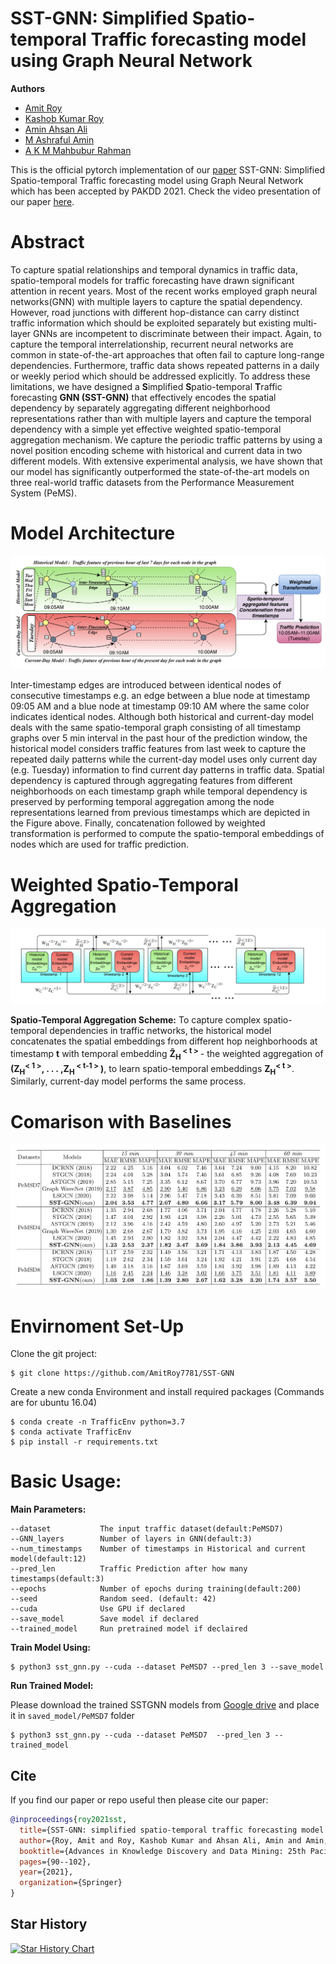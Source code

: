 # SST-GNN: Simplified Spatio-temporal Traffic forecasting model using Graph Neural Network

**Authors**
- [Amit Roy](https://amitroy7781.github.io/)
- [Kashob Kumar Roy](https://www.linkedin.com/in/forkkr/) 
- [Amin Ahsan Ali](http://www.cse.iub.edu.bd/faculties/53)
- [M Ashraful Amin](http://www.cse.iub.edu.bd/faculties/25) 
- [A K M Mahbubur Rahman](http://www.cse.iub.edu.bd/faculties/56)

This is the official pytorch implementation of our [paper](https://arxiv.org/abs/2104.00055) SST-GNN: Simplified Spatio-temporal Traffic forecasting model using Graph Neural Network which has been accepted by PAKDD 2021. Check the video presentation of our paper [here](https://youtu.be/Vl4P5IfbuE4).



# Abstract

To capture spatial relationships and temporal dynamics in traffic data, spatio-temporal models for traffic forecasting have drawn significant attention in recent years. Most of the recent works employed graph neural networks(GNN) with multiple layers to capture the spatial dependency. However, road junctions with different hop-distance can carry distinct traffic information which should be exploited separately but existing multi-layer GNNs are incompetent to discriminate between their impact. Again, to capture the temporal interrelationship, recurrent neural networks are common in state-of-the-art approaches that often fail to capture long-range dependencies. Furthermore, traffic data shows repeated patterns in a daily or weekly period which should be addressed explicitly.  To address these limitations, we have designed a **S**implified **S**patio-temporal **T**raffic forecasting **GNN (SST-GNN)** that effectively encodes the spatial dependency by separately aggregating different neighborhood representations rather than with multiple layers and capture the temporal dependency with a simple yet effective weighted spatio-temporal aggregation mechanism. We capture the periodic traffic patterns by using a novel position encoding scheme with historical and current data in two different models. With extensive experimental analysis, we have shown that our model has significantly outperformed the state-of-the-art models on three real-world traffic datasets from the Performance Measurement System (PeMS).

# Model Architecture 

![Model Overview](model_architecture.png?raw=true "Title")

Inter-timestamp edges are introduced between identical nodes of consecutive timestamps e.g. an edge between a blue node at timestamp 09:05 AM and a blue node at timestamp 09:10 AM where the same color indicates identical nodes. Although both historical and current-day model deals with the same spatio-temporal graph consisting of all timestamp graphs over 5 min interval in the past hour of the prediction window, the historical model considers traffic features from last week to capture the repeated daily patterns while the current-day model uses only current day (e.g. Tuesday) information to find current day patterns in traffic data. Spatial dependency is captured through aggregating features from different neighborhoods on each timestamp graph while temporal dependency is preserved by performing temporal aggregation among the node representations learned from previous timestamps which are depicted in the Figure above. Finally, concatenation followed by weighted transformation is performed to compute the spatio-temporal embeddings of nodes which are used for traffic prediction.

# Weighted Spatio-Temporal Aggregation

![Weighted Spatio-Temporal Aggregation](st_aggregation.png?raw=true "Title")

**Spatio-Temporal Aggregation Scheme:**  To capture complex spatio-temporal dependencies in traffic networks, the historical model concatenates the spatial embeddings from different hop neighborhoods at timestamp **t** with temporal embedding **Z̃<sub>H</sub><sup> < t > </sup>** - the weighted aggregation of **(Z<sub>H</sub><sup>< 1 ></sup>, . . . ,Z<sub>H</sub><sup> < t-1 > </sup>)**, to learn spatio-temporal embeddings **Z<sub>H</sub><sup>< t ></sup>**. Similarly, current-day model performs the same process.

# Comarison with Baselines

![Comparison with Baselines](baseline_comparison.png?raw=true "Title")


# Envirnoment Set-Up 

Clone the git project:

```
$ git clone https://github.com/AmitRoy7781/SST-GNN
```

Create a new conda Environment and install required packages (Commands are for ubuntu 16.04)

```
$ conda create -n TrafficEnv python=3.7
$ conda activate TrafficEnv
$ pip install -r requirements.txt
```

# Basic Usage:

**Main Parameters:**

```
--dataset           The input traffic dataset(default:PeMSD7)
--GNN_layers        Number of layers in GNN(default:3)
--num_timestamps    Number of timestamps in Historical and current model(default:12)
--pred_len          Traffic Prediction after how many timestamps(default:3)
--epochs            Number of epochs during training(default:200)
--seed              Random seed. (default: 42)
--cuda              Use GPU if declared
--save_model        Save model if declared
--trained_model     Run pretrained model if declaired
```


**Train Model Using:**
```
$ python3 sst_gnn.py --cuda --dataset PeMSD7 --pred_len 3 --save_model
```

**Run Trained Model:**

Please download the trained SSTGNN models from [Google drive](https://drive.google.com/drive/folders/1xG28Cq3GSG_izfqf37y-__I4CCsc0ONJ?usp=sharing) and place it in `saved_model/PeMSD7` folder

```
$ python3 sst_gnn.py --cuda --dataset PeMSD7  --pred_len 3 --trained_model
```

## Cite

If you find our paper or repo useful then please cite our paper:

```bibtex
@inproceedings{roy2021sst,
  title={SST-GNN: simplified spatio-temporal traffic forecasting model using graph neural network},
  author={Roy, Amit and Roy, Kashob Kumar and Ahsan Ali, Amin and Amin, M Ashraful and Rahman, AKM Mahbubur},
  booktitle={Advances in Knowledge Discovery and Data Mining: 25th Pacific-Asia Conference, PAKDD 2021, Virtual Event, May 11--14, 2021, Proceedings, Part III},
  pages={90--102},
  year={2021},
  organization={Springer}
}
```

## Star History

[![Star History Chart](https://api.star-history.com/svg?repos=amitroy7781/sst-gnn&type=Date)](https://star-history.com/#amitroy7781/sst-gnn&Date)
